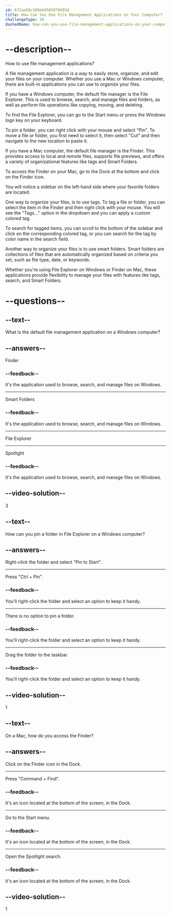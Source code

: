 ```yaml
---
id: 672aa58c389eb9565978495d
title: How Can You Use File Management Applications on Your Computer?
challengeType: 19
dashedName: how-can-you-use-file-management-applications-on-your-computer
---
```


# --description--

How to use file management applications?

A file management application is a way to easily store, organize, and edit your files on your computer. Whether you use a Mac or Windows computer, there are built-in applications you can use to organize your files.

If you have a Windows computer, the default file manager is the File Explorer. This is used to browse, search, and manage files and folders, as well as perform file operations like copying, moving, and deleting.

To find the File Explorer, you can go to the Start menu or press the Windows logo key on your keyboard.

To pin a folder, you can right click with your mouse and select "Pin". To move a file or folder, you first need to select it, then select "Cut" and then navigate to the new location to paste it.

If you have a Mac computer, the default file manager is the Finder. This provides access to local and remote files, supports file previews, and offers a variety of organizational features like tags and Smart Folders.

To access the Finder on your Mac, go to the Dock at the bottom and click on the Finder icon.

You will notice a sidebar on the left-hand side where your favorite folders are located.

One way to organize your files, is to use tags. To tag a file or folder, you can select the item in the Finder and then right click with your mouse. You will see the "Tags..." option in the dropdown and you can apply a custom colored tag.

To search for tagged items, you can scroll to the bottom of the sidebar and click on the corresponding colored tag, or you can search for the tag by color name in the search field.

Another way to organize your files is to use smart folders. Smart folders are collections of files that are automatically organized based on criteria you set, such as file type, date, or keywords.

Whether you're using File Explorer on Windows or Finder on Mac, these applications provide flexibility to manage your files with features like tags, search, and Smart Folders.

# --questions--

## --text--

What is the default file management application on a Windows computer?

## --answers--

Finder

### --feedback--

It's the application used to browse, search, and manage files on Windows.

---

Smart Folders

### --feedback--

It's the application used to browse, search, and manage files on Windows.

---

File Explorer

---

Spotlight

### --feedback--

It's the application used to browse, search, and manage files on Windows.

## --video-solution--

3

## --text--

How can you pin a folder in File Explorer on a Windows computer?

## --answers--

Right-click the folder and select "Pin to Start".

---

Press "Ctrl + Pin".

### --feedback--

You'll right-click the folder and select an option to keep it handy.

---

There is no option to pin a folder.

### --feedback--

You'll right-click the folder and select an option to keep it handy.

---

Drag the folder to the taskbar.

### --feedback--

You'll right-click the folder and select an option to keep it handy.

## --video-solution--

1

## --text--

On a Mac, how do you access the Finder?

## --answers--

Click on the Finder icon in the Dock.

---

Press "Command + Find".

### --feedback--

It's an icon located at the bottom of the screen, in the Dock.

---

Go to the Start menu.

### --feedback--

It's an icon located at the bottom of the screen, in the Dock.

---

Open the Spotlight search.

### --feedback--

It's an icon located at the bottom of the screen, in the Dock.

## --video-solution--

1
